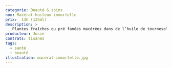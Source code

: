 ```yaml
---
categorie: Beauté & soins
nom: Macérat huileux immortelle
prix:  13€ (125ml)
description: >
   Plantes fraîches ou pré fanées macérées dans de l’huile de tournesol biologique et locale pour en extraire les vertus liposolubles ; en résulte une huile chargée en principes actifs végétaux, Flacon de verre teinté..
producteur: Josie
contrats: tisanes
tags: 
  - santé
  - beauté
illustration: macerat-immortelle.jpg
---
```


